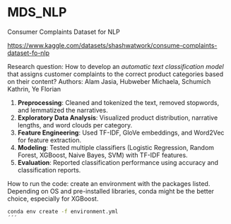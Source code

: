 # MDS_NLP

Consumer Complaints Dataset for NLP

https://www.kaggle.com/datasets/shashwatwork/consume-complaints-dataset-fo-nlp 

Research question:
How to develop an *automatic text classification model* that assigns customer complaints to the correct product categories based on their content?
Authors: Alam Jasia, Hubweber Michaela, Schumich Kathrin, Ye Florian

1. **Preprocessing**: Cleaned and tokenized the text, removed stopwords, and lemmatized the narratives.
2. **Exploratory Data Analysis**: Visualized product distribution, narrative lengths, and word clouds per category.
3. **Feature Engineering**: Used TF-IDF, GloVe embeddings, and Word2Vec for feature extraction.
4. **Modeling**: Tested multiple classifiers (Logistic Regression, Random Forest, XGBoost, Naive Bayes, SVM) with TF-IDF features.
5. **Evaluation**: Reported classification performance using accuracy and classification reports.


How to run the code:
create an environment with the packages listed. Depending on OS and pre-installed libraries, conda might be the better choice, especially for XGBoost.

```bash
conda env create -f environment.yml
´´´


